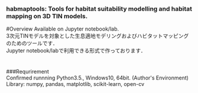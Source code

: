 ### habmaptools: Tools for habitat suitability modelling and habitat mapping on 3D TIN models.  

#Overview 
Available on Jupyter notebook/lab.  
3次元TINモデルを対象とした生息適地モデリングおよびハビタットマッピングのためのツールです．  
Jupyter notebook/labで利用できる形式で作っております．

#

###Requrirement  
Confirmed runnning Python3.5., Windows10, 64bit. (Author's Environment)  
Library: numpy, pandas, matplotlib, scikit-learn, open-cv





